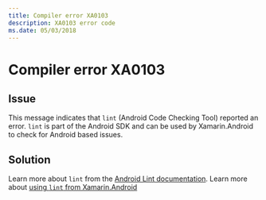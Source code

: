 ```yaml
---
title: Compiler error XA0103
description: XA0103 error code
ms.date: 05/03/2018
---
```

# Compiler error XA0103

## Issue

This message indicates that `lint` (Android Code Checking Tool) reported an error. 
`lint` is part of the Android SDK and can be used by Xamarin.Android to check for Android based issues.

## Solution

Learn more about `lint` from the [Android Lint documentation](http://www.androiddocs.com/tools/help/lint.html).
Learn more about [using `lint` from Xamarin.Android](https://docs.microsoft.com/xamarin/android/deploy-test/building-apps/build-process#androidlintconfig) 
